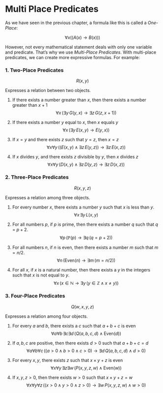 # Multi Place Predicates

As we have seen in the previous chapter, a formula like this is called a *One-Place*:

$$\forall x((A(x) \rightarrow B(x)))$$

However, not every mathematical statement deals with only one variable and predicate. That’s why we use *Multi-Place Predicates*. With multi-place predicates, we can create more expressive formulas. For example:

### 1. Two-Place Predicates

$$R(x,y)$$

Expresses a relation between two objects.

1. If there exists a number greater than $x$, then there exists a number greater than $x+1$
 $$\forall x \, (\exists y \, G(y,x) \rightarrow \exists z \, G(z,x+1))$$

2. If there exists a number $y$ equal to $x$, then $x$ equals $y$ 
 $$\forall x \, (\exists y \, E(x,y) \rightarrow E(y,x))$$

3. If $x=y$ and there exists $z$ such that $y=z$, then $x=z$ 
 $$\forall x \forall y \, ((E(x,y) \land \exists z \, E(y,z)) \rightarrow \exists z \, E(x,z))$$

4. If $x$ divides $y$, and there exists $z$ divisible by $y$, then $x$ divides $z$
$$\forall x \forall y \, (D(x,y) \land \exists z \, D(y,z) \rightarrow \exists z \, D(x,z))$$

### 2. Three-Place Predicates

$$R(x,y,z)$$

Expresses a relation among three objects.

1. For every number $x$, there exists a number $y$ such that $x$ is less than $y$.
$$\forall x \, \exists y \, L(x,y)$$

2. For all numbers $p$, if $p$ is prime, then there exists a number $q$ such that $q$ = $p + 2$.
$$\forall p \, (\mathbb{P}(p) \rightarrow \exists q \, (q = p+2))$$

3. For all numbers $n$, if $n$ is even, then there exists a number $m$ such that $m = n/2$.
$$\forall n \, (\text{Even}(n) \rightarrow \exists m \, (m = n/2))$$

4. For all $x$, if $x$ is a natural number, then there exists a $y$ in the integers such that $x$ is not equal to $y$.
$$\forall x \, (x \in \mathbb{N} \rightarrow \exists y \, (y \in \mathbb{Z} \land x \neq y))$$

### 3. Four-Place Predicates

$$Q(w,x,y,z)$$

Expresses a relation among four objects.

1. For every $a$ and $b$, there exists a $c$ such that $a+b+c$ is even
$$\forall a \forall b \, \exists c \exists d \, (Q(a,b,c,d) \land \text{Even}(d))$$

2. If $a,b,c$ are positive, then there exists $d>0$ such that $a+b+c=d$
$$\forall a \forall b \forall c \, ((a>0 \land b>0 \land c>0) \rightarrow \exists d \, Q(a,b,c,d) \land d>0)$$

3. For every $x,y$, there exists $z$ such that $x \times y + z$ is even
$$\forall x \forall y \, \exists z \exists w \, (P(x,y,z,w) \land \text{Even}(w))$$

4. If $x,y,z>0$, then there exists $w>0$ such that $x \times y + z = w$
$$\forall x \forall y \forall z \, ((x>0 \land y>0 \land z>0) \rightarrow \exists w \, P(x,y,z,w) \land w>0)$$
